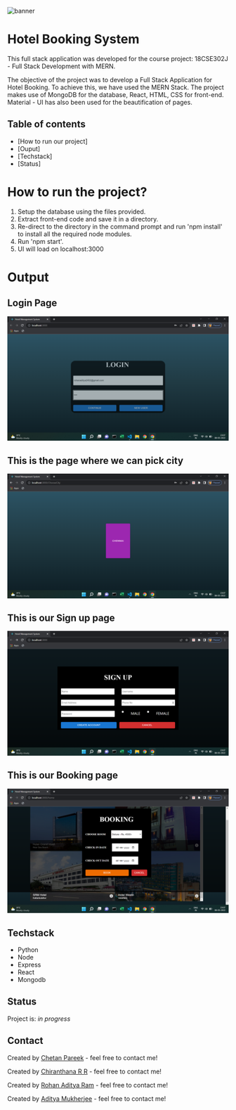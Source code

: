 
![banner](https://slideplayer.com/4772041/15/images/slide_1.jpg)

# Hotel Booking System

This full stack application was developed for the course project: 18CSE302J - Full Stack Development with MERN. 

The objective of the project was to develop a Full Stack Application for Hotel Booking. To achieve this, we have used the MERN Stack. The project makes use of MongoDB for the database, React, HTML, CSS for front-end. Material - UI has also been used for the beautification of pages.

## Table of contents
* [How to run our project]
* [Ouput]
* [Techstack]
* [Status]



# How to run the project?
1. Setup the database using the files provided.
2. Extract front-end code and save it in a directory. 
3. Re-direct to the directory in the command prompt and run 'npm install' to install all the required node modules. 
4. Run 'npm start'.
5. UI will load on localhost:3000

# Output
 ## Login Page
![](Images/login.png)

## This is the page where we can pick city
![](https://github.com/cp99says/full-stack-MERN-SRM/blob/main/Images/pick%20city.png)

## This is our Sign up page
![](https://github.com/cp99says/full-stack-MERN-SRM/blob/main/Images/sign%20up.png)

## This is our Booking page 
![](Images/booking.png)

## Techstack
<ul>
  <li>Python</li>
  <li>Node</li>
  <li>Express</li>
  <li>React</li>
  <li>Mongodb</li>
 </ul>


## Status
Project is: _in progress_


## Contact

Created by [Chetan Pareek](https://www.linkedin.com/in/cp99says/) - feel free to contact me!

Created by [Chiranthana R R](https://www.linkedin.com/in/chiranthana-r-r-232385200/) - feel free to contact me!

Created by [Rohan Aditya Ram](https://www.linkedin.com/in/rohan-aditya-9b4816215/) - feel free to contact me!

Created by [Aditya Mukherjee](https://www.linkedin.com/in/aditya-mukherjee-817a17190/) - feel free to contact me!



